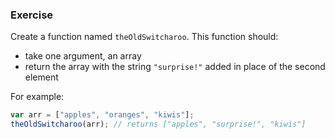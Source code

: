 <!--{ ids:[186], language:'JavaScript', type:'workshop', order: 5, name:'Add and Remove Elements', description:'Use the `splice()` method to manipulate an array' } -->
### Exercise

Create a function named `theOldSwitcharoo`. This function should:

  - take one argument, an array
  - return the array with the string `"surprise!"` added in place of the second element

For example:

```js
var arr = ["apples", "oranges", "kiwis"];
theOldSwitcharoo(arr); // returns ["apples", "surprise!", "kiwis"]
```
